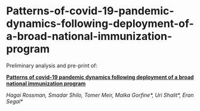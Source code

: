 # Patterns-of-covid-19-pandemic-dynamics-following-deployment-of-a-broad-national-immunization-program

Preliminary analysis and pre-print of:

**[Patterns of covid-19 pandemic dynamics following deployment of a broad national immunization program](https://github.com/hrossman/Patterns-of-covid-19-pandemic-dynamics-following-deployment-of-a-broad-national-immunization-program/blob/main/2021-02-03%20%20-%20Patterns%20of%20covid-19%20pandemic%20dynamics%20following%20deployment%20of%20a%20broad%20national%20immunization%20program.pdf)**

_Hagai Rossman, Smadar Shilo, Tomer Meir, Malka Gorfine*, Uri Shalit*, Eran Segal*_
